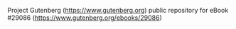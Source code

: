 Project Gutenberg (https://www.gutenberg.org) public repository for eBook #29086 (https://www.gutenberg.org/ebooks/29086)
